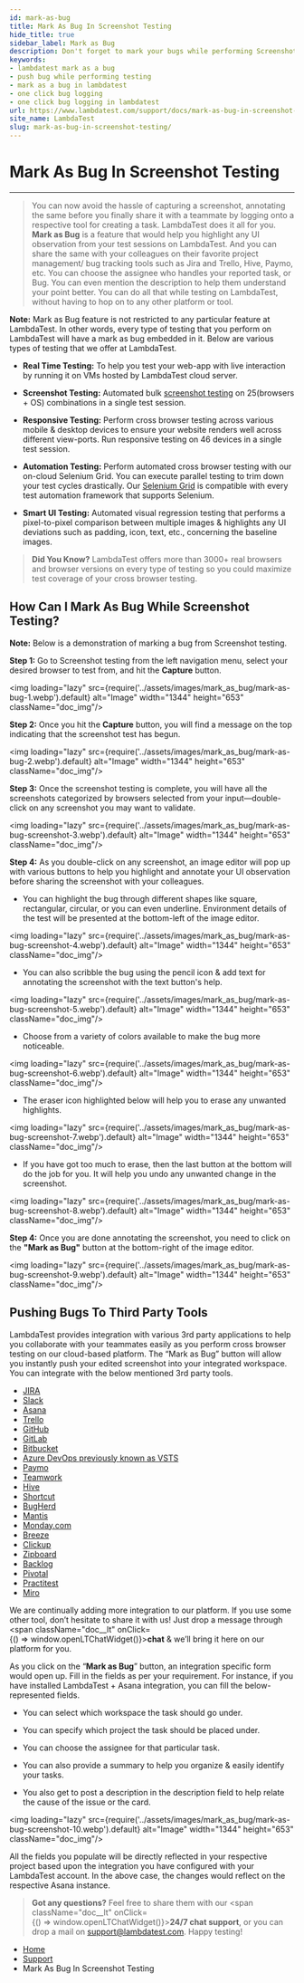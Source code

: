 ```yaml
---
id: mark-as-bug
title: Mark As Bug In Screenshot Testing
hide_title: true
sidebar_label: Mark as Bug
description: Don't forget to mark your bugs while performing Screenshot testing at LambdaTest. Just a single click and you can share bugs to your favourite project management tools such as Asana, Trello, Jira etc.
keywords:
- lambdatest mark as a bug
- push bug while performing testing
- mark as a bug in lambdatest
- one click bug logging
- one click bug logging in lambdatest
url: https://www.lambdatest.com/support/docs/mark-as-bug-in-screenshot-testing/
site_name: LambdaTest
slug: mark-as-bug-in-screenshot-testing/
---
```


<script type="application/ld+json"
      dangerouslySetInnerHTML={{ __html: JSON.stringify({
       "@context": "https://schema.org",
        "@type": "BreadcrumbList",
        "itemListElement": [{
          "@type": "ListItem",
          "position": 1,
          "name": "Home",
          "item": "https://www.lambdatest.com"
        },{
          "@type": "ListItem",
          "position": 2,
          "name": "Support",
          "item": "https://www.lambdatest.com/support/docs/"
        },{
          "@type": "ListItem",
          "position": 3,
          "name": "Mark As Bug In Screenshot Testing",
          "item": "https://www.lambdatest.com/support/docs/mark-as-bug-in-screenshot-testing/"
        }]
      })
    }}
></script>

# Mark As Bug In Screenshot Testing
***
> You can now avoid the hassle of capturing a screenshot, annotating the same before you finally share it with a teammate by logging onto a respective tool for creating a task. LambdaTest does it all for you. **Mark as Bug** is a feature that would help you highlight any UI observation from your test sessions on LambdaTest. And you can share the same with your colleagues on their favorite project management/ bug tracking tools such as Jira and Trello, Hive, Paymo, etc. You can choose the assignee who handles your reported task, or Bug. You can even mention the description to help them understand your point better. You can do all that while testing on LambdaTest, without having to hop on to any other platform or tool.

**Note:** Mark as Bug feature is not restricted to any particular feature at LambdaTest. In other words, every type of testing that you perform on LambdaTest will have a mark as bug embedded in it. Below are various types of testing that we offer at LambdaTest.

- **Real Time Testing:** To help you test your web-app with live interaction by running it on VMs hosted by LambdaTest cloud server.

- **Screenshot Testing:** Automated bulk [screenshot testing](https://www.lambdatest.com/support/docs/automated-screenshot-testing/) on 25(browsers + OS) combinations in a single test session.

- **Responsive Testing:** Perform cross browser testing across various mobile & desktop devices to ensure your website renders well across different view-ports. Run responsive testing on 46 devices in a single test session.

- **Automation Testing:** Perform automated cross browser testing with our on-cloud Selenium Grid. You can execute parallel testing to trim down your test cycles drastically. Our [Selenium Grid](https://www.lambdatest.com/blog/why-selenium-grid-is-ideal-for-automated-browser-testing/) is compatible with every test automation framework that supports Selenium.

- **Smart UI Testing:** Automated visual regression testing that performs a pixel-to-pixel comparison between multiple images & highlights any UI deviations such as padding, icon, text, etc., concerning the baseline images.

> **Did You Know?**
LambdaTest offers more than 3000+ real browsers and browser versions on every type of testing so you could maximize test coverage of your cross browser testing.

## How Can I Mark As Bug While Screenshot Testing?

**Note:** Below is a demonstration of marking a bug from Screenshot testing.

**Step 1:** Go to Screenshot testing from the left navigation menu, select your desired browser to test from, and hit the **Capture** button.

<img loading="lazy" src={require('../assets/images/mark_as_bug/mark-as-bug-1.webp').default} alt="Image" width="1344" height="653" className="doc_img"/>

**Step 2:** Once you hit the **Capture** button, you will find a message on the top indicating that the screenshot test has begun.

<img loading="lazy" src={require('../assets/images/mark_as_bug/mark-as-bug-2.webp').default} alt="Image" width="1344" height="653" className="doc_img"/>

**Step 3:** Once the screenshot testing is complete, you will have all the screenshots categorized by browsers selected from your input—double-click on any screenshot you may want to validate.

<img loading="lazy" src={require('../assets/images/mark_as_bug/mark-as-bug-screenshot-3.webp').default} alt="Image" width="1344" height="653" className="doc_img"/>

**Step 4:** As you double-click on any screenshot, an image editor will pop up with various buttons to help you highlight and annotate your UI observation before sharing the screenshot with your colleagues.

- You can highlight the bug through different shapes like square, rectangular, circular, or you can even underline. Environment details of the test will be presented at the bottom-left of the image editor.


<img loading="lazy" src={require('../assets/images/mark_as_bug/mark-as-bug-screenshot-4.webp').default} alt="Image" width="1344" height="653" className="doc_img"/>

- You can also scribble the bug using the pencil icon & add text for annotating the screenshot with the text button's help.

<img loading="lazy" src={require('../assets/images/mark_as_bug/mark-as-bug-screenshot-5.webp').default} alt="Image" width="1344" height="653" className="doc_img"/>

- Choose from a variety of colors available to make the bug more noticeable.

<img loading="lazy" src={require('../assets/images/mark_as_bug/mark-as-bug-screenshot-6.webp').default} alt="Image" width="1344" height="653" className="doc_img"/>

- The eraser icon highlighted below will help you to erase any unwanted highlights.

<img loading="lazy" src={require('../assets/images/mark_as_bug/mark-as-bug-screenshot-7.webp').default} alt="Image"  width="1344" height="653" className="doc_img"/>

-  If you have got too much to erase, then the last button at the bottom will do the job for you. It will help you undo any unwanted change in the screenshot.

<img loading="lazy" src={require('../assets/images/mark_as_bug/mark-as-bug-screenshot-8.webp').default} alt="Image"  width="1344" height="653" className="doc_img"/>

**Step 4:** Once you are done annotating the screenshot, you need to click on the **"Mark as Bug"** button at the bottom-right of the image editor.

<img loading="lazy" src={require('../assets/images/mark_as_bug/mark-as-bug-screenshot-9.webp').default} alt="Image"  width="1344" height="653" className="doc_img"/>

## Pushing Bugs To Third Party Tools

LambdaTest provides integration with various 3rd party applications to help you collaborate with your teammates easily as you perform cross browser testing on our cloud-based platform. The “Mark as Bug” button will allow you instantly push your edited screenshot into your integrated workspace. You can integrate with the below mentioned 3rd party tools.

- [JIRA](/docs/jira-integration/)
- [Slack](/docs/slack-integration/)
- [Asana](/docs/asana-integration/)
- [Trello](/docs/trello-integration/)
- [GitHub](/docs/github-integration/)
- [GitLab](/docs/gitlab-integration/)
- [Bitbucket](/docs/bitbucket-integration/)
- [Azure DevOps previously known as VSTS](/docs/vsts-integration/)
- [Paymo](/docs/paymo-integration/)
- [Teamwork](/docs/teamwork-integration/)
- [Hive](/docs/hive-integration/)
- [Shortcut](/docs/shortcut-integration/)
- [BugHerd](/docs/bugherd-integration/)
- [Mantis](/docs/mantis-integration/)
- [Monday.com](/docs/monday-com-integration/)
- [Breeze](/docs/breeze-integration-with-lambdatest/)
- [Clickup](/docs/clickup-integration/)
- [Zipboard](/docs/zipboard-integration/)
- [Backlog](/docs/backlog-integration-with-lambdatest/)
- [Pivotal](/docs/pivotal-tracker-integration/)
- [Practitest](/docs/practitest-integration/)
- [Miro](/docs/miro-integration/)

We are continually adding more integration to our platform. If you use some other tool, don’t hesitate to share it with us! Just drop a message through <span className="doc__lt" onClick={() => window.openLTChatWidget()}>**chat**</span> & we’ll bring it here on our platform for you.

As you click on the “**Mark as Bug**” button, an integration specific form would open up. Fill in the fields as per your requirement. For instance, if you have installed LambdaTest + Asana integration, you can fill the below-represented fields.

- You can select which workspace the task should go under.

- You can specify which project the task should be placed under.

- You can choose the assignee for that particular task.

- You can also provide a summary to help you organize & easily identify your tasks.

- You also get to post a description in the description field to help relate the cause of the issue or the card.

<img loading="lazy" src={require('../assets/images/mark_as_bug/mark-as-bug-screenshot-10.webp').default} alt="Image"  width="1344" height="653" className="doc_img"/>

All the fields you populate will be directly reflected in your respective project based upon the integration you have configured with your LambdaTest account. In the above case, the changes would reflect on the respective Asana instance.

>**Got any questions?**
Feel free to share them with our <span className="doc__lt" onClick={() => window.openLTChatWidget()}>**24/7 chat support**</span>, or you can drop a mail on support@lambdatest.com. Happy testing!

<nav aria-label="breadcrumbs">
  <ul className="breadcrumbs">
    <li className="breadcrumbs__item">
      <a className="breadcrumbs__link" target="_self" href="https://www.lambdatest.com">
        Home
      </a>
    </li>
    <li className="breadcrumbs__item">
      <a className="breadcrumbs__link" target="_self" href="https://www.lambdatest.com/support/docs/">
        Support
      </a>
    </li>
    <li className="breadcrumbs__item breadcrumbs__item--active">
      <span className="breadcrumbs__link">
       Mark As Bug In Screenshot Testing
      </span>
    </li>
  </ul>
</nav>